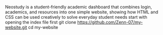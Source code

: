 Neostudy is a student-friendly academic dashboard that combines login, academics, and resources into one simple website, showing how HTML and CSS can be used creatively to solve everyday student needs start with opening the index file first 
git clone https://github.com/Zenn-07/my-website.git
cd my-website

